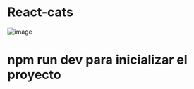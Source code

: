 # React-cats
![image](https://user-images.githubusercontent.com/104278094/219235016-8a362c54-1e3b-4cdf-9b3f-084a8a700145.png)
# npm run dev para inicializar el proyecto
